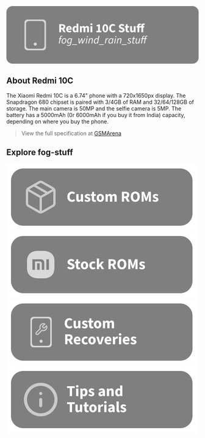 [![header](/assets/Title.svg)](https://github.com/Loominagit/fog-stuff/)

## About Redmi 10C
The Xiaomi Redmi 10C is a 6.74" phone with a 720x1650px display. The Snapdragon 680 chipset is paired with 3/4GB of RAM and 32/64/128GB of storage. The main camera is 50MP and the selfie camera is 5MP. The battery has a 5000mAh (0r 6000mAh if you buy it from India) capacity, depending on where you buy the phone.
> View the full specification at [GSMArena](https://www.gsmarena.com/xiaomi_redmi_10c-11418.php)

## Explore fog-stuff
<a href="/custom_rom/README.md"><img src="/assets/Custom-ROMS.svg" alt="Check out the custom ROM section!" width="500" height="174"></a> <a href="https://xiaomifirmwareupdater.com/miui/fog/"><img src="/assets/MIUI.svg" alt="Download the stock ROM here!" width="500" height="174"></a>
<a href="/custom_recovery/README.md"><img src="/assets/Custom-Recovery.svg" alt="Check out the custom recovery section!" width="500" height="174"></a> <img src="/assets/Tutorials.svg" alt="Ever feel lost? Check out the tutorials!" width="500" height="174">
